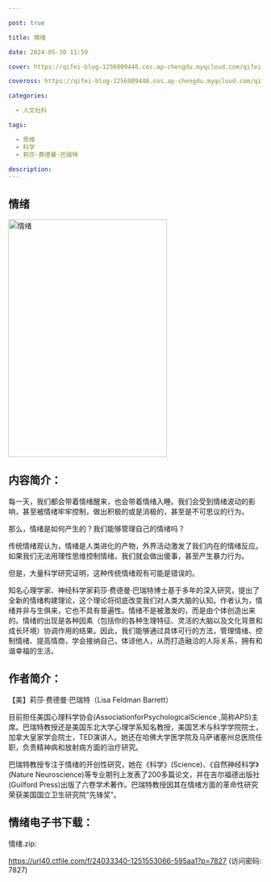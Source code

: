 ```yaml
---

post: true

title: 情绪

date: 2024-05-30 11:59

cover: https://qifei-blog-1256009448.cos.ap-chengdu.myqcloud.com/qifei-blog/s31459215.jpg

coveross: https://qifei-blog-1256009448.cos.ap-chengdu.myqcloud.com/qifei-blog/s31459215.jpg

categories:

  - 人文社科

tags:

  - 思维
  - 科学
  - 莉莎·费德曼·巴瑞特

description:
---
```


## 情绪

<img alt="情绪" class="aligncenter loading" data-was-processed="true" decoding="async" fetchpriority="high" height="471" src="https://qifei-blog-1256009448.cos.ap-chengdu.myqcloud.com/qifei-blog/s31459215.jpg" style="cursor: zoom-in;" width="314"/>

## 内容简介：

每一天，我们都会带着情绪醒来，也会带着情绪入睡。我们会受到情绪波动的影响，甚至被情绪牢牢控制，做出积极的或是消极的，甚至是不可思议的行为。

那么，情绪是如何产生的？我们能够管理自己的情绪吗？

传统情绪观认为，情绪是人类进化的产物，外界活动激发了我们内在的情绪反应。如果我们无法用理性思维控制情绪，我们就会做出傻事，甚至产生暴力行为。

但是，大量科学研究证明，这种传统情绪观有可能是错误的。

知名心理学家、神经科学家莉莎·费德曼·巴瑞特博士基于多年的深入研究，提出了全新的情绪构建理论，这个理论将彻底改变我们对人类大脑的认知。作者认为，情绪并非与生俱来，它也不具有普遍性。情绪不是被激发的，而是由个体创造出来的。情绪的出现是各种因素（包括你的各种生理特征、灵活的大脑以及文化背景和成长环境）协调作用的结果。因此，我们能够通过具体可行的方法，管理情绪、控制情绪、提高情商，学会接纳自己，体谅他人，从而打造融洽的人际关系，拥有和谐幸福的生活。

## 作者简介：

【美】莉莎·费德曼·巴瑞特（Lisa Feldman Barrett）

目前担任美国心理科学协会(AssociationforPsychologicalScience ,简称APS)主席。巴瑞特教授还是美国东北大学心理学系知名教授，美国艺术与科学学院院士，加拿大皇家学会院士，TED演讲人。她还在哈佛大学医学院及马萨诸塞州总医院任职，负责精神病和放射病方面的治疗研究。

巴瑞特教授专注于情绪的开创性研究，她在《科学》(Science)、《自然神经科学》(Nature Neuroscience)等专业期刊上发表了200多篇论文，并在吉尔福德出版社(Guilford Press)出版了六卷学术著作。巴瑞特教授因其在情绪方面的革命性研究荣获美国国立卫生研究院“先锋奖”。

## 情绪电子书下载：

情绪.zip: 

https://url40.ctfile.com/f/24033340-1251553066-595aa1?p=7827 (访问密码: 7827)
